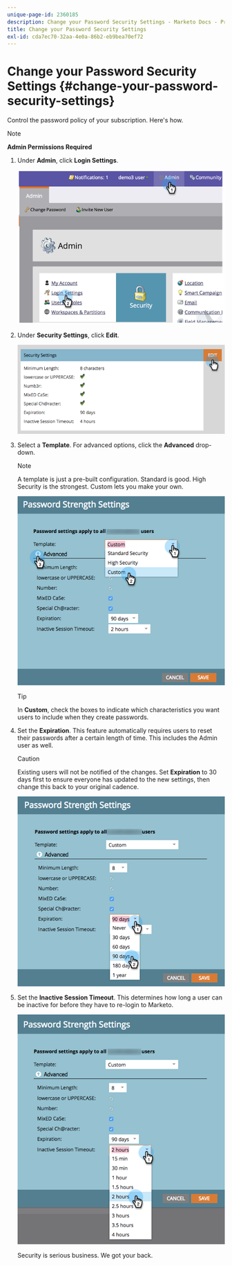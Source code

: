 ```yaml
---
unique-page-id: 2360185
description: Change your Password Security Settings - Marketo Docs - Product Documentation
title: Change your Password Security Settings
exl-id: cda7ec70-32aa-4e0a-86b2-eb9bea70ef72
---
```

# Change your Password Security Settings {#change-your-password-security-settings}

Control the password policy of your subscription. Here's how.

>[!NOTE]
>
>**Admin Permissions Required**

1. Under **Admin**, click **Login Settings**.

   ![](assets/image2014-9-16-12-3a41-3a40.png)

1. Under **Security Settings**, click **Edit**.

   ![](assets/passwordsettings-hand.png)

1. Select a **Template**. For advanced options, click the **Advanced** drop-down.

   >[!NOTE]
   >
   >A template is just a pre-built configuration. Standard is good. High Security is the strongest. Custom lets you make your own.

   ![](assets/passwordstrength.png)

   >[!TIP]
   >
   >In **Custom**, check the boxes to indicate which characteristics you want users to include when they create passwords.

1. Set the **Expiration**. This feature automatically requires users to reset their passwords after a certain length of time. This includes the Admin user as well.

   >[!CAUTION]
   >
   >Existing users will not be notified of the changes. Set **Expiration** to 30 days first to ensure everyone has updated to the new settings, then change this back to your original cadence.

   ![](assets/expiration.png)

1. Set the **Inactive Session Timeout**. This determines how long a user can be inactive for before they have to re-login to Marketo.

   ![](assets/inactivesession.png)

   Security is serious business. We got your back.

